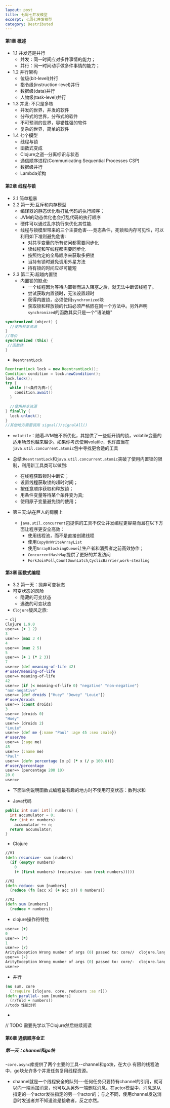 ```yaml
---
layout: post
title: 七周七并发模型
excerpt: 七周七并发模型
category: Destributed
---
```


#### 第1章 概述
- 1.1 并发还是并行
  - 并发：同一时间应对多件事情的能力；
  - 并行：同一时间动手做多件事情的能力；
- 1.2 并行架构
  - 位级(bit-level)并行
  - 指令级(instruction-level)并行
  - 数据级(data)并行
  - 人物级(task-level)并行
- 1.3 并发: 不只是多核
  - 并发的世界，并发的软件
  - 分布式的世界，分布式的软件
  - 不可预测的世界，容错性强的软件
  - 复杂的世界，简单的软件
- 1.4 七个模型
  - 线程与锁
  - 函数式变成
  - Clojure之道--分离标识与状态
  - 通信顺序进程(Communicating Sequential Processes CSP)
  - 数据级并行
  - Lambda架构

#### 第2章 线程与锁
- 2.1 简单粗暴
- 2.2 第一天:互斥和内存模型
  - 编译器的静态优化看打乱代码的执行顺序；
  - JVM的动态优化也会打乱代码的执行顺序
  - 硬件可以通过乱序执行来优化其性能.
  - 线程与锁模型带来的三个主要危害---竞态条件，死锁和内存可见性，可以利用如下准则避免危害:
    - 对共享变量的所有访问都需要同步化
    - 读线程和写线程都需要同步化
    - 按照约定的全局顺序来获取多把锁
    - 当持有锁时避免调用外星方法
    - 持有锁的时间应尽可能短
- 2.3 第二天:超越内置锁
  - 内置锁的缺点:
    - 一个线程因为等待内置锁而进入阻塞之后，就无法中断该线程了。
    - 尝试获取内置锁时，无法设置超时
    - 获得内置锁，必须使用`synchronized`块
    - 获取锁和释放锁的代码必须严格嵌在同一个方法中。另外声明`synchronized`的函数其实只是一个"语法糖"

```java
synchronized (object) {
  //使用共享资源
}
//等价
synchronized (this) {
 //函数体
}
```

- `ReentrantLock`

```java
ReentrantLock lock = new ReentrantLock();
Condition condition = lock.newCondition();
lock.lock();
try {
  while (!<条件为真>){
    condition.await()
  }

  //使用共享资源
} finally {
  lock.unlock();
}
//其他地方需要调用 signal()/signalAll()
```

- `volatile`：随着JVM被不断优化，其提供了一些低开销的锁，volatile变量的适用场景也越来越少。如果你考虑使用volatile，也许应当在`java.util.concurrent.atomic`包中寻找更合适的工具

- 总结:`ReentrantLock`和`java.util.concurrent.atomic`突破了使用内置锁的限制，利用新工具类可以做到:
  - 在线程获取锁时中断它；
  - 设置线程获取锁的超时时间；
  - 按任意顺序获取和释放锁；
  - 用条件变量等待某个条件变为真;
  - 使用原子变量避免锁的使用；

- 第三天:站在巨人的肩膀上
  - `java.util.concurrent`包提供的工具不仅让并发编程更容易而且在以下方面让程序更安全高效：
    - 使用线程池，而不是直接创建线程
    - 使用`CopyOnWriteArrayList`
    - 使用`ArrayBlockingQueue`让生产者和消费者之前高效协作；
    - `ConcurrentHashMap`提供了更好的并发访问
    - `ForkJoinPoll`,`CountDownLatch`,`CyclicBarrier`,`work-stealing`

#### 第3章 函数式编程
- 3.2 第一天：抛弃可变状态
- 可变状态的风险
  - 隐藏的可变状态
  - 逃逸的可变状态
- `Clojure`旋风之旅:

```clojure
~ clj
Clojure 1.9.0
user=> (+ 1 2)
3
user=> (max 3 4)
4
user=> (max 2 5)
5
user=> (+ 1 (* 2 3))
7
user=> (def meaning-of-life 42)
#'user/meaning-of-life
user=> meaning-of-life
42
user=> (if (< meaning-of-life 0) "negative" "non-negative")
"non-negative"
user=> (def droids ["Huey" "Dewey" "Louie"])
#'user/droids
user=> (count droids)
3
user=> (droids 0)
"Huey"
user=> (droids 2)
"Louie"
user=> (def me {:name "Paul" :age 45 :sex :male})
#'user/me
user=> (:age me)
45
user=> (:name me)
"Paul"
user=> (defn percentage [x p] (* x (/ p 100.0)))
#'user/percentage
user=> (percentage 200 10)
20.0
user=>
```

- 下面举例说明函数式编程最有趣的地方时不使用可变状态：数列求和

- Java代码

```java
public int sum( int[] numbers) { 
  int accumulator = 0; 
  for (int n: numbers) 
    accumulator += n; 
  return accumulator; 
}
```

- Clojure

```clojure
//V1
(defn recursive- sum [numbers] 
  (if (empty? numbers) 
    0 
    (+ (first numbers) (recursive- sum (rest numbers)))))

//V2
(defn reduce- sum [numbers] 
  (reduce (fn [acc x] (+ acc x)) 0 numbers))

//V3
(defn sum [numbers] 
  (reduce + numbers))
```

- clojure操作符特性

```clojure
user=> (+)
0
user=> (*)
1
user=> (/)
ArityException Wrong number of args (0) passed to: core//  clojure.lang.AFn.throwArity (AFn.java:429)
user=> (-)
ArityException Wrong number of args (0) passed to: core/-  clojure.lang.AFn.throwArity (AFn.java:429)
user=>
```

- 并行

```clojure
(ns sum. core 
  (:require [clojure. core. reducers :as r])) 
(defn parallel- sum [numbers] 
  (r/fold + numbers))
//todo 性能分析
```

- 

// TODO 需要先学以下Clojure然后继续阅读

#### 第6章 通信顺序金正
##### 第一天：channel和go块
-`core.async`库提供了两个主要的工具--channel和go块，在大小 有限的线程池中，go块允许多个并发任务复用线程资源。
- channel就是一个线程安全的队列---任何任务只要持有channel的引用，就可以向一端添加消息，也可以从另外一端删除消息。在actor模型中，消息是从指定的一个actor发往指定的另一个actor的；与之不同，使用channel发送消息时发送者并不知道谁是接收者，反之亦然。
